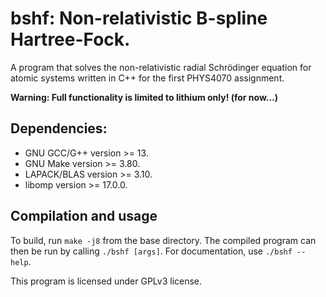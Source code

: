 # bshf: Non-relativistic B-spline Hartree-Fock.

A program that solves the non-relativistic radial Schrödinger equation for atomic systems written in C++ for the first PHYS4070 assignment.

__Warning: Full functionality is limited to lithium only! (for now...)__

## Dependencies:
* GNU GCC/G++ version >= 13.
* GNU Make version >= 3.80.
* LAPACK/BLAS version >= 3.10.
* libomp version >= 17.0.0.

## Compilation and usage
To build, run `make -j8` from the base directory.
The compiled program can then be run by calling `./bshf [args]`.
For documentation, use `./bshf --help`.

This program is licensed under GPLv3 license.
